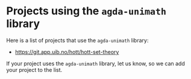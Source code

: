 # Projects using the `agda-unimath` library

Here is a list of projects that use the `agda-unimath` library:

- <https://git.app.uib.no/hott/hott-set-theory>

If your project uses the `agda-unimath` library, let us know, so we can add your
project to the list.
